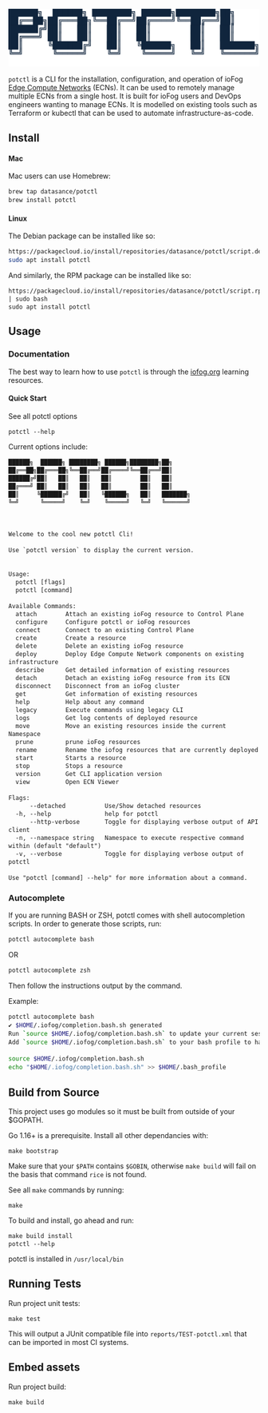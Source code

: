 ![potctl-logo](potctl-logo.png?raw=true "potctl logo")

`potctl` is a CLI for the installation, configuration, and operation of ioFog 
[Edge Compute Networks](https://docs.datasance.com/#/./ioFog_3.0/getting-started/core-concepts) (ECNs).
It can be used to remotely manage multiple ECNs from a single host. It is built for ioFog users and DevOps engineers 
wanting to manage ECNs. It is modelled on existing tools such as Terraform or kubectl that can be used to automate
infrastructure-as-code.

## Install

#### Mac

Mac users can use Homebrew:

```bash
brew tap datasance/potctl
brew install potctl
```

#### Linux

The Debian package can be installed like so:
```bash
https://packagecloud.io/install/repositories/datasance/potctl/script.deb.sh | sudo bash
sudo apt install potctl
```

And similarly, the RPM package can be installed like so:
```
https://packagecloud.io/install/repositories/datasance/potctl/script.rpm.sh | sudo bash
sudo apt install potctl
```

## Usage

### Documentation

The best way to learn how to use `potctl` is through the [iofog.org](https://docs.datasance.com/#/./ioFog_3.0/getting-started/quick-start-local) learning resources.

#### Quick Start

See all potctl options

```
potctl --help
```

Current options include:

```
██████╗  ██████╗ ████████╗ ██████╗████████╗██╗     
██╔══██╗██╔═══██╗╚══██╔══╝██╔════╝╚══██╔══╝██║     
██████╔╝██║   ██║   ██║   ██║        ██║   ██║     
██╔═══╝ ██║   ██║   ██║   ██║        ██║   ██║     
██║     ╚██████╔╝   ██║   ╚██████╗   ██║   ███████╗
╚═╝      ╚═════╝    ╚═╝    ╚═════╝   ╚═╝   ╚══════╝
                                                   


Welcome to the cool new potctl Cli!

Use `potctl version` to display the current version.


Usage:
  potctl [flags]
  potctl [command]

Available Commands:
  attach        Attach an existing ioFog resource to Control Plane
  configure     Configure potctl or ioFog resources
  connect       Connect to an existing Control Plane
  create        Create a resource
  delete        Delete an existing ioFog resource
  deploy        Deploy Edge Compute Network components on existing infrastructure
  describe      Get detailed information of existing resources
  detach        Detach an existing ioFog resource from its ECN
  disconnect    Disconnect from an ioFog cluster
  get           Get information of existing resources
  help          Help about any command
  legacy        Execute commands using legacy CLI
  logs          Get log contents of deployed resource
  move          Move an existing resources inside the current Namespace
  prune         prune ioFog resources
  rename        Rename the iofog resources that are currently deployed
  start         Starts a resource
  stop          Stops a resource
  version       Get CLI application version
  view          Open ECN Viewer

Flags:
      --detached           Use/Show detached resources
  -h, --help               help for potctl
      --http-verbose       Toggle for displaying verbose output of API client
  -n, --namespace string   Namespace to execute respective command within (default "default")
  -v, --verbose            Toggle for displaying verbose output of potctl

Use "potctl [command] --help" for more information about a command.

```

### Autocomplete

If you are running BASH or ZSH, potctl comes with shell autocompletion scripts.
In order to generate those scripts, run:

```bash
potctl autocomplete bash
```
OR

```bash
potctl autocomplete zsh
```

Then follow the instructions output by the command.

Example:
```bash
potctl autocomplete bash
✔ $HOME/.iofog/completion.bash.sh generated
Run `source $HOME/.iofog/completion.bash.sh` to update your current session
Add `source $HOME/.iofog/completion.bash.sh` to your bash profile to have it saved

source $HOME/.iofog/completion.bash.sh
echo "$HOME/.iofog/completion.bash.sh" >> $HOME/.bash_profile
```

## Build from Source

This project uses go modules so it must be built from outside of your $GOPATH.

Go 1.16+ is a prerequisite. Install all other dependancies with:
```
make bootstrap
```
Make sure that your `$PATH` contains `$GOBIN`, otherwise `make build` will fail on the basis that command `rice` is not found.

See all `make` commands by running:
```
make
```

To build and install, go ahead and run:
```
make build install
potctl --help
```

potctl is installed in `/usr/local/bin`

## Running Tests

Run project unit tests:
```
make test
```

This will output a JUnit compatible file into `reports/TEST-potctl.xml` that can be imported in most CI systems.

## Embed assets

Run project build:
```
make build
```

